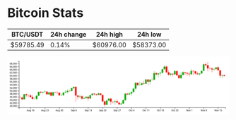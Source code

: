 # Bitcoin Stats

BTC/USDT|24h change|24h high|24h low|
|---|---|---|---|
|$59785.49|0.14%|$60976.00|$58373.00|

<img src="./chart.svg">
